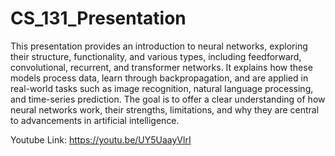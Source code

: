 # CS_131_Presentation

This presentation provides an introduction to neural networks, exploring their structure, functionality, and various types, including feedforward, convolutional, recurrent, and transformer networks. It explains how these models process data, learn through backpropagation, and are applied in real-world tasks such as image recognition, natural language processing, and time-series prediction. The goal is to offer a clear understanding of how neural networks work, their strengths, limitations, and why they are central to advancements in artificial intelligence.

Youtube Link: https://youtu.be/UY5UaayVlrI
